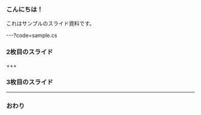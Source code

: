 ### こんにちは！


これはサンプルのスライド資料です。


---?code=sample.cs


### 2枚目のスライド


+++


### 3枚目のスライド


---


### おわり
